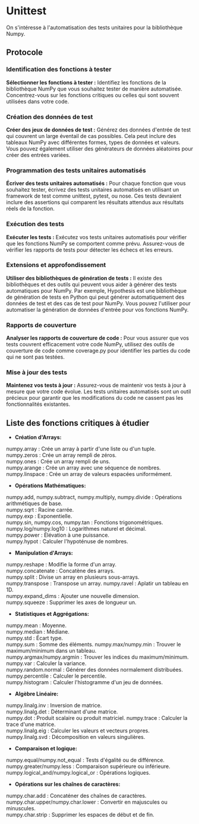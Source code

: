 # Unittest

On s'intéresse à l'automatisation des tests unitaires pour la bibliothèque Numpy.

## Protocole

### Identification des fonctions à tester

**Sélectionner les fonctions à tester :** Identifiez les fonctions de la bibliothèque NumPy que vous souhaitez tester de manière automatisée. Concentrez-vous sur les fonctions critiques ou celles qui sont souvent utilisées dans votre code.

### Création des données de test

**Créer des jeux de données de test :** Générez des données d'entrée de test qui couvrent un large éventail de cas possibles. Cela peut inclure des tableaux NumPy avec différentes formes, types de données et valeurs. Vous pouvez également utiliser des générateurs de données aléatoires pour créer des entrées variées.

### Programmation des tests unitaires automatisés

**Écriver des tests unitaires automatisés :** Pour chaque fonction que vous souhaitez tester, écrivez des tests unitaires automatisés en utilisant un framework de test comme unittest, pytest, ou nose. Ces tests devraient inclure des assertions qui comparent les résultats attendus aux résultats réels de la fonction.

### Exécution des tests

**Exécuter les tests :** Exécutez vos tests unitaires automatisés pour vérifier que les fonctions NumPy se comportent comme prévu. Assurez-vous de vérifier les rapports de tests pour détecter les échecs et les erreurs.

### Extensions et approfondissement

**Utiliser des bibliothèques de génération de tests :** Il existe des bibliothèques et des outils qui peuvent vous aider à générer des tests automatiques pour NumPy. Par exemple, Hypothesis est une bibliothèque de génération de tests en Python qui peut générer automatiquement des données de test et des cas de test pour NumPy. Vous pouvez l'utiliser pour automatiser la génération de données d'entrée pour vos fonctions NumPy.

### Rapports de couverture

**Analyser les rapports de couverture de code :** Pour vous assurer que vos tests couvrent efficacement votre code NumPy, utilisez des outils de couverture de code comme coverage.py pour identifier les parties du code qui ne sont pas testées.

### Mise à jour des tests

**Maintenez vos tests à jour :** Assurez-vous de maintenir vos tests à jour à mesure que votre code évolue. Les tests unitaires automatisés sont un outil précieux pour garantir que les modifications du code ne cassent pas les fonctionnalités existantes.

## Liste des fonctions critiques à étudier

- **Création d'Arrays:**

numpy.array : Crée un array à partir d'une liste ou d'un tuple.  
numpy.zeros : Crée un array rempli de zéros.  
numpy.ones : Crée un array rempli de uns.  
numpy.arange : Crée un array avec une séquence de nombres.  
numpy.linspace : Crée un array de valeurs espacées uniformément.  

- **Opérations Mathématiques:**

numpy.add, numpy.subtract, numpy.multiply, numpy.divide : Opérations arithmétiques de base.  
numpy.sqrt : Racine carrée.  
numpy.exp : Exponentielle.  
numpy.sin, numpy.cos, numpy.tan : Fonctions trigonométriques.  
numpy.log/numpy.log10 : Logarithmes naturel et décimal.  
numpy.power : Élévation à une puissance.  
numpy.hypot : Calculer l'hypoténuse de nombres.  

- **Manipulation d'Arrays:**

numpy.reshape : Modifie la forme d'un array.  
numpy.concatenate : Concatène des arrays.  
numpy.split : Divise un array en plusieurs sous-arrays.  
numpy.transpose : Transpose un array. 
numpy.ravel : Aplatir un tableau en 1D.  
numpy.expand_dims : Ajouter une nouvelle dimension.  
numpy.squeeze : Supprimer les axes de longueur un.  

- **Statistiques et Aggrégations:**

numpy.mean : Moyenne.  
numpy.median : Médiane.  
numpy.std : Écart type.  
numpy.sum : Somme des éléments. 
numpy.max/numpy.min : Trouver le maximum/minimum dans un tableau.  
numpy.argmax/numpy.argmin : Trouver les indices du maximum/minimum.  
numpy.var : Calculer la variance.  
numpy.random.normal : Générer des données normalement distribuées.  
numpy.percentile : Calculer le percentile.  
numpy.histogram : Calculer l'histogramme d'un jeu de données.  

- **Algèbre Linéaire:**

numpy.linalg.inv : Inversion de matrice.  
numpy.linalg.det : Déterminant d'une matrice.  
numpy.dot : Produit scalaire ou produit matriciel. 
numpy.trace : Calculer la trace d'une matrice.  
numpy.linalg.eig : Calculer les valeurs et vecteurs propres.  
numpy.linalg.svd : Décomposition en valeurs singulières.  

- **Comparaison et logique:**

numpy.equal/numpy.not_equal : Tests d'égalité ou de différence.  
numpy.greater/numpy.less : Comparaison supérieure ou inférieure.  
numpy.logical_and/numpy.logical_or : Opérations logiques.  

- **Opérations sur les chaînes de caractères:**

numpy.char.add : Concaténer des chaînes de caractères.  
numpy.char.upper/numpy.char.lower : Convertir en majuscules ou minuscules.  
numpy.char.strip : Supprimer les espaces de début et de fin.  






